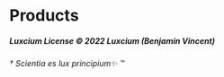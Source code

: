 # Products

##### Luxcium License © 2022 Luxcium (Benjamin Vincent)

###### † Scientia es lux principium✨ ™
